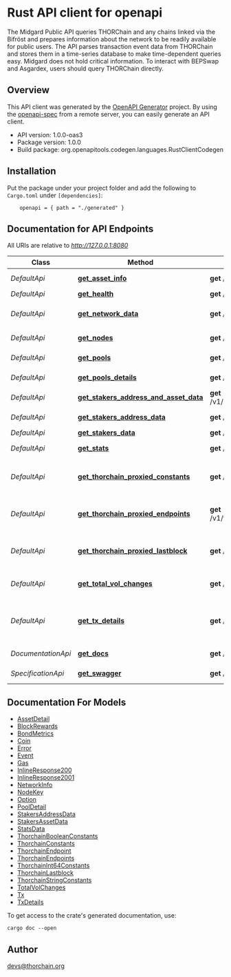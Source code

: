 # Rust API client for openapi

The Midgard Public API queries THORChain and any chains linked via the Bifröst and prepares information about the network to be readily available for public users. The API parses transaction event data from THORChain and stores them in a time-series database to make time-dependent queries easy. Midgard does not hold critical information. To interact with BEPSwap and Asgardex, users should query THORChain directly.

## Overview

This API client was generated by the [OpenAPI Generator](https://openapi-generator.tech) project.  By using the [openapi-spec](https://openapis.org) from a remote server, you can easily generate an API client.

- API version: 1.0.0-oas3
- Package version: 1.0.0
- Build package: org.openapitools.codegen.languages.RustClientCodegen

## Installation

Put the package under your project folder and add the following to `Cargo.toml` under `[dependencies]`:

```
    openapi = { path = "./generated" }
```

## Documentation for API Endpoints

All URIs are relative to *http://127.0.0.1:8080*

Class | Method | HTTP request | Description
------------ | ------------- | ------------- | -------------
*DefaultApi* | [**get_asset_info**](docs/DefaultApi.md#get_asset_info) | **get** /v1/assets | Get Asset Information
*DefaultApi* | [**get_health**](docs/DefaultApi.md#get_health) | **get** /v1/health | Get Health
*DefaultApi* | [**get_network_data**](docs/DefaultApi.md#get_network_data) | **get** /v1/network | Get Network Data
*DefaultApi* | [**get_nodes**](docs/DefaultApi.md#get_nodes) | **get** /v1/nodes | Get Node public keys
*DefaultApi* | [**get_pools**](docs/DefaultApi.md#get_pools) | **get** /v1/pools | Get Asset Pools
*DefaultApi* | [**get_pools_details**](docs/DefaultApi.md#get_pools_details) | **get** /v1/pools/detail | Get Pools Details
*DefaultApi* | [**get_stakers_address_and_asset_data**](docs/DefaultApi.md#get_stakers_address_and_asset_data) | **get** /v1/stakers/{address}/pools | Get Staker Pool Data
*DefaultApi* | [**get_stakers_address_data**](docs/DefaultApi.md#get_stakers_address_data) | **get** /v1/stakers/{address} | Get Staker Data
*DefaultApi* | [**get_stakers_data**](docs/DefaultApi.md#get_stakers_data) | **get** /v1/stakers | Get Stakers
*DefaultApi* | [**get_stats**](docs/DefaultApi.md#get_stats) | **get** /v1/stats | Get Global Stats
*DefaultApi* | [**get_thorchain_proxied_constants**](docs/DefaultApi.md#get_thorchain_proxied_constants) | **get** /v1/thorchain/constants | Get the Proxied THORChain Constants
*DefaultApi* | [**get_thorchain_proxied_endpoints**](docs/DefaultApi.md#get_thorchain_proxied_endpoints) | **get** /v1/thorchain/pool_addresses | Get the Proxied Pool Addresses
*DefaultApi* | [**get_thorchain_proxied_lastblock**](docs/DefaultApi.md#get_thorchain_proxied_lastblock) | **get** /v1/thorchain/lastblock | Get the Proxied THORChain Lastblock
*DefaultApi* | [**get_total_vol_changes**](docs/DefaultApi.md#get_total_vol_changes) | **get** /v1/history/total_volume | Get Total Volume Changes
*DefaultApi* | [**get_tx_details**](docs/DefaultApi.md#get_tx_details) | **get** /v1/txs | Get details of a tx by address, asset or tx-id
*DocumentationApi* | [**get_docs**](docs/DocumentationApi.md#get_docs) | **get** /v1/doc | Get Documents
*SpecificationApi* | [**get_swagger**](docs/SpecificationApi.md#get_swagger) | **get** /v1/swagger.json | Get Swagger


## Documentation For Models

 - [AssetDetail](docs/AssetDetail.md)
 - [BlockRewards](docs/BlockRewards.md)
 - [BondMetrics](docs/BondMetrics.md)
 - [Coin](docs/Coin.md)
 - [Error](docs/Error.md)
 - [Event](docs/Event.md)
 - [Gas](docs/Gas.md)
 - [InlineResponse200](docs/InlineResponse200.md)
 - [InlineResponse2001](docs/InlineResponse2001.md)
 - [NetworkInfo](docs/NetworkInfo.md)
 - [NodeKey](docs/NodeKey.md)
 - [Option](docs/Option.md)
 - [PoolDetail](docs/PoolDetail.md)
 - [StakersAddressData](docs/StakersAddressData.md)
 - [StakersAssetData](docs/StakersAssetData.md)
 - [StatsData](docs/StatsData.md)
 - [ThorchainBooleanConstants](docs/ThorchainBooleanConstants.md)
 - [ThorchainConstants](docs/ThorchainConstants.md)
 - [ThorchainEndpoint](docs/ThorchainEndpoint.md)
 - [ThorchainEndpoints](docs/ThorchainEndpoints.md)
 - [ThorchainInt64Constants](docs/ThorchainInt64Constants.md)
 - [ThorchainLastblock](docs/ThorchainLastblock.md)
 - [ThorchainStringConstants](docs/ThorchainStringConstants.md)
 - [TotalVolChanges](docs/TotalVolChanges.md)
 - [Tx](docs/Tx.md)
 - [TxDetails](docs/TxDetails.md)


To get access to the crate's generated documentation, use:

```
cargo doc --open
```

## Author

devs@thorchain.org

